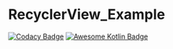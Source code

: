 # RecyclerView_Example
[![Codacy Badge](https://api.codacy.com/project/badge/Grade/b0a06df91d104ee9a1aa908de317c89c)](https://app.codacy.com/app/furkanaskin/RecyclerView_Example?utm_source=github.com&utm_medium=referral&utm_content=furkanaskin/RecyclerView_Example&utm_campaign=Badge_Grade_Dashboard)
[![Awesome Kotlin Badge](https://kotlin.link/awesome-kotlin.svg)](https://github.com/KotlinBy/awesome-kotlin)
